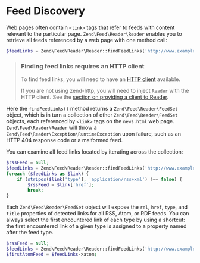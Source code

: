 # Feed Discovery

Web pages often contain `<link>` tags that refer to feeds with content relevant
to the particular page. `Zend\Feed\Reader\Reader` enables you to retrieve all
feeds referenced by a web page with one method call:

```php
$feedLinks = Zend\Feed\Reader\Reader::findFeedLinks('http://www.example.com/news.html');
```

> ### Finding feed links requires an HTTP client
>
> To find feed links, you will need to have an [HTTP client](http-clients.md)
> available.
>
> If you are not using zend-http, you will need to inject `Reader` with the HTTP
> client. See the [section on providing a client to Reader](http-clients.md#providing-a-client-to-reader).

Here the `findFeedLinks()` method returns a `Zend\Feed\Reader\FeedSet` object,
which is in turn a collection of other `Zend\Feed\Reader\FeedSet` objects, each
referenced by `<link>` tags on the `news.html` web page.
`Zend\Feed\Reader\Reader` will throw a
`Zend\Feed\Reader\Exception\RuntimeException` upon failure, such as an HTTP
404 response code or a malformed feed.

You can examine all feed links located by iterating across the collection:

```php
$rssFeed = null;
$feedLinks = Zend\Feed\Reader\Reader::findFeedLinks('http://www.example.com/news.html');
foreach ($feedLinks as $link) {
    if (stripos($link['type'], 'application/rss+xml') !== false) {
        $rssFeed = $link['href'];
        break;
}
```

Each `Zend\Feed\Reader\FeedSet` object will expose the `rel`, `href`, `type`,
and `title` properties of detected links for all RSS, Atom, or RDF feeds. You
can always select the first encountered link of each type by using a shortcut:
the first encountered link of a given type is assigned to a property named after
the feed type.

```php
$rssFeed = null;
$feedLinks = Zend\Feed\Reader\Reader::findFeedLinks('http://www.example.com/news.html');
$firstAtomFeed = $feedLinks->atom;
```
